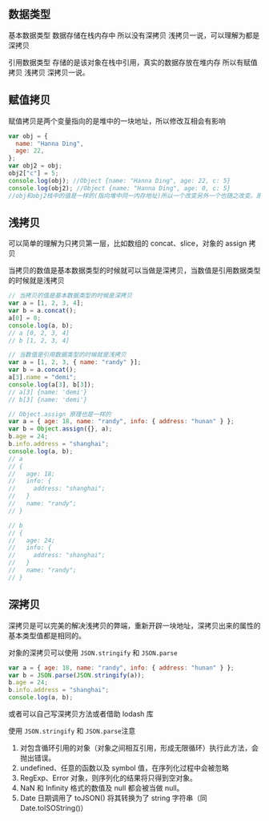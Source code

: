 ## 数据类型

基本数据类型 数据存储在栈内存中 所以没有深拷贝 浅拷贝一说，可以理解为都是深拷贝

引用数据类型 存储的是该对象在栈中引用，真实的数据存放在堆内存 所以有赋值拷贝 浅拷贝 深拷贝一说。

## 赋值拷贝

赋值拷贝是两个变量指向的是堆中的一块地址，所以修改互相会有影响

```js
var obj = {
  name: "Hanna Ding",
  age: 22,
};
var obj2 = obj;
obj2["c"] = 5;
console.log(obj); //Object {name: "Hanna Ding", age: 22, c: 5}
console.log(obj2); //Object {name: "Hanna Ding", age: 0, c: 5}
//obj和obj2栈中的值是一样的(指向堆中同一内存地址)所以一个改变另外一个也随之改变。原对象中的子对象改变也会随之改变。
```

## 浅拷贝

可以简单的理解为只拷贝第一层，比如数组的 concat、slice，对象的 assign 拷贝

当拷贝的数值是基本数据类型的时候就可以当做是深拷贝，当数值是引用数据类型的时候就是浅拷贝

```js
// 当拷贝的值是基本数据类型的时候是深拷贝
var a = [1, 2, 3, 4];
var b = a.concat();
a[0] = 0;
console.log(a, b);
// a [0, 2, 3, 4]
// b [1, 2, 3, 4]

// 当数值是引用数据类型的时候就是浅拷贝
var a = [1, 2, 3, { name: "randy" }];
var b = a.concat();
a[3].name = "demi";
console.log(a[3], b[3]);
// a[3] {name: 'demi'}
// b[3] {name: 'demi'}

// Object.assign 原理也是一样的
var a = { age: 18, name: "randy", info: { address: "hunan" } };
var b = Object.assign({}, a);
b.age = 24;
b.info.address = "shanghai";
console.log(a, b);
// a
// {
//   age: 18;
//   info: {
//     address: "shanghai";
//   }
//   name: "randy";
// }

// b
// {
//   age: 24;
//   info: {
//     address: "shanghai";
//   }
//   name: "randy";
// }
```

## 深拷贝

深拷贝是可以完美的解决浅拷贝的弊端，重新开辟一块地址，深拷贝出来的属性的基本类型值都是相同的。

对象的深拷贝可以使用 `JSON.stringify` 和 `JSON.parse`

```js
var a = { age: 18, name: "randy", info: { address: "hunan" } };
var b = JSON.parse(JSON.stringify(a));
b.age = 24;
b.info.address = "shanghai";
console.log(a, b);
```

或者可以自己写深拷贝方法或者借助 lodash 库

使用 `JSON.stringify` 和 `JSON.parse`注意

1. 对包含循环引用的对象（对象之间相互引用，形成无限循环）执行此方法，会抛出错误。
2. undefined、任意的函数以及 symbol 值，在序列化过程中会被忽略
3. RegExp、Error 对象，则序列化的结果将只得到空对象。
4. NaN 和 Infinity 格式的数值及 null 都会被当做 null。
5. Date 日期调用了 toJSON() 将其转换为了 string 字符串（同 Date.toISOString()）
